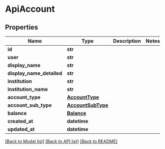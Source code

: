 # ApiAccount

## Properties
Name | Type | Description | Notes
------------ | ------------- | ------------- | -------------
**id** | **str** |  | 
**user** | **str** |  | 
**display_name** | **str** |  | 
**display_name_detailed** | **str** |  | 
**institution** | **str** |  | 
**institution_name** | **str** |  | 
**account_type** | [**AccountType**](AccountType.md) |  | 
**account_sub_type** | [**AccountSubType**](AccountSubType.md) |  | 
**balance** | [**Balance**](Balance.md) |  | 
**created_at** | **datetime** |  | 
**updated_at** | **datetime** |  | 

[[Back to Model list]](../README.md#documentation-for-models) [[Back to API list]](../README.md#documentation-for-api-endpoints) [[Back to README]](../README.md)


